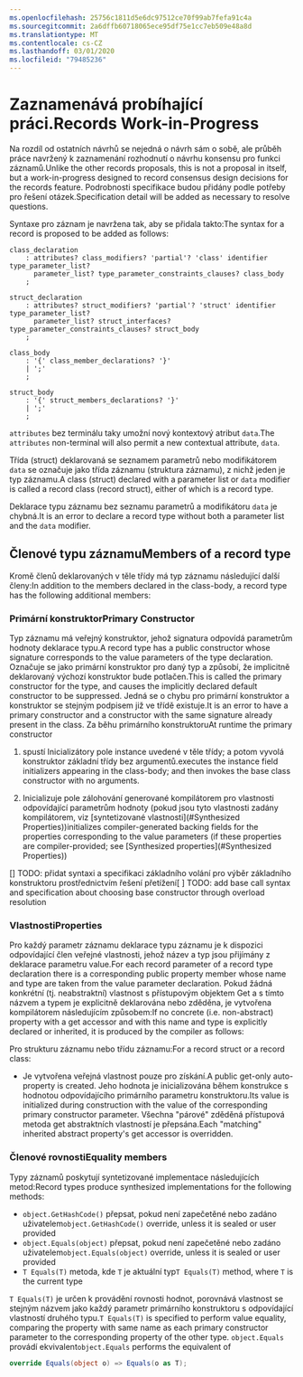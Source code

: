 ```yaml
---
ms.openlocfilehash: 25756c1811d5e6dc97512ce70f99ab7fefa91c4a
ms.sourcegitcommit: 2a6dffb60718065ece95df75e1cc7eb509e48a8d
ms.translationtype: MT
ms.contentlocale: cs-CZ
ms.lasthandoff: 03/01/2020
ms.locfileid: "79485236"
---
```

# <a name="records-work-in-progress"></a><span data-ttu-id="95fc6-101">Zaznamenává probíhající práci.</span><span class="sxs-lookup"><span data-stu-id="95fc6-101">Records Work-in-Progress</span></span>

<span data-ttu-id="95fc6-102">Na rozdíl od ostatních návrhů se nejedná o návrh sám o sobě, ale průběh práce navržený k zaznamenání rozhodnutí o návrhu konsensu pro funkci záznamů.</span><span class="sxs-lookup"><span data-stu-id="95fc6-102">Unlike the other records proposals, this is not a proposal in itself, but a work-in-progress designed to record consensus design decisions for the records feature.</span></span> <span data-ttu-id="95fc6-103">Podrobnosti specifikace budou přidány podle potřeby pro řešení otázek.</span><span class="sxs-lookup"><span data-stu-id="95fc6-103">Specification detail will be added as necessary to resolve questions.</span></span>

<span data-ttu-id="95fc6-104">Syntaxe pro záznam je navržena tak, aby se přidala takto:</span><span class="sxs-lookup"><span data-stu-id="95fc6-104">The syntax for a record is proposed to be added as follows:</span></span>

```antlr
class_declaration
    : attributes? class_modifiers? 'partial'? 'class' identifier type_parameter_list?
      parameter_list? type_parameter_constraints_clauses? class_body
    ;

struct_declaration
    : attributes? struct_modifiers? 'partial'? 'struct' identifier type_parameter_list?
      parameter_list? struct_interfaces? type_parameter_constraints_clauses? struct_body
    ;

class_body
    : '{' class_member_declarations? '}'
    | ';'
    ;

struct_body
    : '{' struct_members_declarations? '}'
    | ';'
    ;
```

<span data-ttu-id="95fc6-105">`attributes` bez terminálu taky umožní nový kontextový atribut `data`.</span><span class="sxs-lookup"><span data-stu-id="95fc6-105">The `attributes` non-terminal will also permit a new contextual attribute, `data`.</span></span>

<span data-ttu-id="95fc6-106">Třída (struct) deklarovaná se seznamem parametrů nebo modifikátorem `data` se označuje jako třída záznamu (struktura záznamu), z nichž jeden je typ záznamu.</span><span class="sxs-lookup"><span data-stu-id="95fc6-106">A class (struct) declared with a parameter list or `data` modifier is called a record class (record struct), either of which is a record type.</span></span>

<span data-ttu-id="95fc6-107">Deklarace typu záznamu bez seznamu parametrů a modifikátoru `data` je chybná.</span><span class="sxs-lookup"><span data-stu-id="95fc6-107">It is an error to declare a record type without both a parameter list and the `data` modifier.</span></span>

## <a name="members-of-a-record-type"></a><span data-ttu-id="95fc6-108">Členové typu záznamu</span><span class="sxs-lookup"><span data-stu-id="95fc6-108">Members of a record type</span></span>

<span data-ttu-id="95fc6-109">Kromě členů deklarovaných v těle třídy má typ záznamu následující další členy:</span><span class="sxs-lookup"><span data-stu-id="95fc6-109">In addition to the members declared in the class-body, a record type has the following additional members:</span></span>

### <a name="primary-constructor"></a><span data-ttu-id="95fc6-110">Primární konstruktor</span><span class="sxs-lookup"><span data-stu-id="95fc6-110">Primary Constructor</span></span>

<span data-ttu-id="95fc6-111">Typ záznamu má veřejný konstruktor, jehož signatura odpovídá parametrům hodnoty deklarace typu.</span><span class="sxs-lookup"><span data-stu-id="95fc6-111">A record type has a public constructor whose signature corresponds to the value parameters of the type declaration.</span></span> <span data-ttu-id="95fc6-112">Označuje se jako primární konstruktor pro daný typ a způsobí, že implicitně deklarovaný výchozí konstruktor bude potlačen.</span><span class="sxs-lookup"><span data-stu-id="95fc6-112">This is called the primary constructor for the type, and causes the implicitly declared default constructor to be suppressed.</span></span> <span data-ttu-id="95fc6-113">Jedná se o chybu pro primární konstruktor a konstruktor se stejným podpisem již ve třídě existuje.</span><span class="sxs-lookup"><span data-stu-id="95fc6-113">It is an error to have a primary constructor and a constructor with the same signature already present in the class.</span></span>
<span data-ttu-id="95fc6-114">Za běhu primárního konstruktoru</span><span class="sxs-lookup"><span data-stu-id="95fc6-114">At runtime the primary constructor</span></span> 

1. <span data-ttu-id="95fc6-115">spustí Inicializátory pole instance uvedené v těle třídy; a potom vyvolá konstruktor základní třídy bez argumentů.</span><span class="sxs-lookup"><span data-stu-id="95fc6-115">executes the instance field initializers appearing in the class-body; and then  invokes the base class constructor with no arguments.</span></span>

1. <span data-ttu-id="95fc6-116">Inicializuje pole zálohování generované kompilátorem pro vlastnosti odpovídající parametrům hodnoty (pokud jsou tyto vlastnosti zadány kompilátorem, viz [syntetizované vlastnosti](#Synthesized Properties))</span><span class="sxs-lookup"><span data-stu-id="95fc6-116">initializes compiler-generated backing fields for the properties corresponding to the value parameters (if these properties are compiler-provided; see [Synthesized properties](#Synthesized Properties))</span></span>


<span data-ttu-id="95fc6-117">[] TODO: přidat syntaxi a specifikaci základního volání pro výběr základního konstruktoru prostřednictvím řešení přetížení</span><span class="sxs-lookup"><span data-stu-id="95fc6-117">[ ] TODO: add base call syntax and specification about choosing base constructor through overload resolution</span></span>

### <a name="properties"></a><span data-ttu-id="95fc6-118">Vlastnosti</span><span class="sxs-lookup"><span data-stu-id="95fc6-118">Properties</span></span>

<span data-ttu-id="95fc6-119">Pro každý parametr záznamu deklarace typu záznamu je k dispozici odpovídající člen veřejné vlastnosti, jehož název a typ jsou přijímány z deklarace parametru value.</span><span class="sxs-lookup"><span data-stu-id="95fc6-119">For each record parameter of a record type declaration there is a corresponding public property member whose name and type are taken from the value parameter declaration.</span></span> <span data-ttu-id="95fc6-120">Pokud žádná konkrétní (tj. neabstraktní) vlastnost s přístupovým objektem Get a s tímto názvem a typem je explicitně deklarována nebo zděděna, je vytvořena kompilátorem následujícím způsobem:</span><span class="sxs-lookup"><span data-stu-id="95fc6-120">If no concrete (i.e. non-abstract) property with a get accessor and with this name and type is explicitly declared or inherited, it is produced by the compiler as follows:</span></span>

<span data-ttu-id="95fc6-121">Pro strukturu záznamu nebo třídu záznamu:</span><span class="sxs-lookup"><span data-stu-id="95fc6-121">For a record struct or a record class:</span></span>

* <span data-ttu-id="95fc6-122">Je vytvořena veřejná vlastnost pouze pro získání.</span><span class="sxs-lookup"><span data-stu-id="95fc6-122">A public get-only auto-property is created.</span></span> <span data-ttu-id="95fc6-123">Jeho hodnota je inicializována během konstrukce s hodnotou odpovídajícího primárního parametru konstruktoru.</span><span class="sxs-lookup"><span data-stu-id="95fc6-123">Its value is initialized during construction with the value of the corresponding primary constructor parameter.</span></span> <span data-ttu-id="95fc6-124">Všechna "párové" zděděná přístupová metoda get abstraktních vlastností je přepsána.</span><span class="sxs-lookup"><span data-stu-id="95fc6-124">Each "matching" inherited abstract property's get accessor is overridden.</span></span>

### <a name="equality-members"></a><span data-ttu-id="95fc6-125">Členové rovnosti</span><span class="sxs-lookup"><span data-stu-id="95fc6-125">Equality members</span></span>

<span data-ttu-id="95fc6-126">Typy záznamů poskytují syntetizované implementace následujících metod:</span><span class="sxs-lookup"><span data-stu-id="95fc6-126">Record types produce synthesized implementations for the following methods:</span></span>

* <span data-ttu-id="95fc6-127">`object.GetHashCode()` přepsat, pokud není zapečetěné nebo zadáno uživatelem</span><span class="sxs-lookup"><span data-stu-id="95fc6-127">`object.GetHashCode()` override, unless it is sealed or user provided</span></span>
* <span data-ttu-id="95fc6-128">`object.Equals(object)` přepsat, pokud není zapečetěné nebo zadáno uživatelem</span><span class="sxs-lookup"><span data-stu-id="95fc6-128">`object.Equals(object)` override, unless it is sealed or user provided</span></span>
* <span data-ttu-id="95fc6-129">`T Equals(T)` metoda, kde `T` je aktuální typ</span><span class="sxs-lookup"><span data-stu-id="95fc6-129">`T Equals(T)` method, where `T` is the current type</span></span>

<span data-ttu-id="95fc6-130">`T Equals(T)` je určen k provádění rovnosti hodnot, porovnává vlastnost se stejným názvem jako každý parametr primárního konstruktoru s odpovídající vlastností druhého typu.</span><span class="sxs-lookup"><span data-stu-id="95fc6-130">`T Equals(T)` is specified to perform value equality, comparing the property with same name as each primary constructor parameter to the corresponding property of the other type.</span></span>
<span data-ttu-id="95fc6-131">`object.Equals` provádí ekvivalent</span><span class="sxs-lookup"><span data-stu-id="95fc6-131">`object.Equals` performs the equivalent of</span></span>

```C#
override Equals(object o) => Equals(o as T);
```
